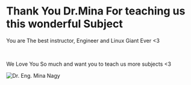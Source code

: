 # Thank You Dr.Mina For teaching us this wonderful Subject
You are The best instructor, Engineer and Linux Giant Ever <3

<br/>

We Love You So much and want you to teach us more subjects <3

![Dr. Eng. Mina Nagy](https://i.ibb.co/9HMHFg5/photo-2024-01-22-17-04-50.jpg)
